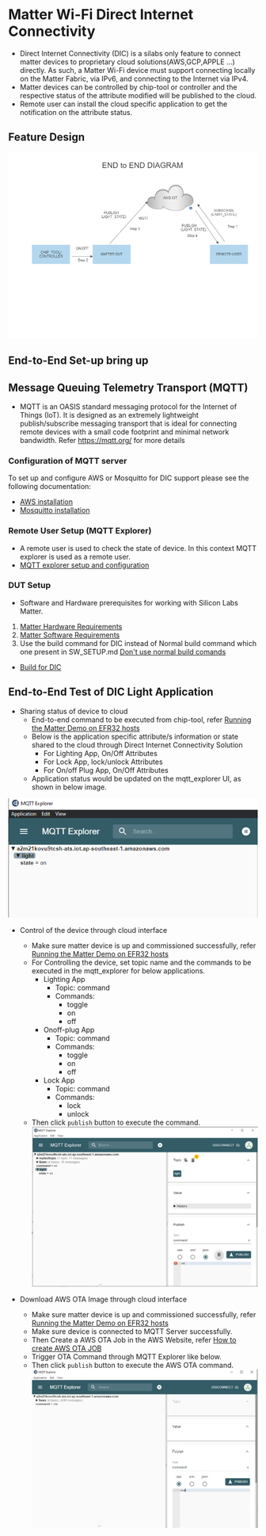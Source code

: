 # Matter Wi-Fi Direct Internet Connectivity
-  Direct Internet Connectivity (DIC) is a silabs only feature to connect matter devices to proprietary cloud solutions(AWS,GCP,APPLE ...) directly.  As such, a Matter Wi-Fi device must support connecting locally on the Matter Fabric, via IPv6, and connecting to the Internet via IPv4.
-  Matter devices can be controlled by chip-tool or controller and the respective status of the attribute modified will be published to the cloud.
-  Remote user can install the cloud specific application to get the notification on the attribute status.

## Feature Design
![Silicon Labs - DIC design](./images/END_to_END_FLOW.png)

## End-to-End Set-up bring up
## Message Queuing Telemetry Transport (MQTT)
- MQTT is an OASIS standard messaging protocol for the Internet of Things (IoT). It is designed as an extremely lightweight publish/subscribe messaging transport that is ideal for connecting remote devices with a small code footprint and minimal network bandwidth. Refer https://mqtt.org/ for more details

### Configuration of MQTT server
To set up and configure AWS or Mosquitto for DIC support please see the following documentation: 
   - [AWS installation](./AWS_CONFIGURATION_REGISTRATION.md)
   - [Mosquitto installation](./MOSQUITTO_SETUP.md)
### Remote User Setup (MQTT Explorer)
     
  - A remote user is used to check the state of device. In this context MQTT explorer is used as a remote user.
  - [MQTT explorer setup and configuration](./MQTT_EXPLORER_SETUP.md)

### DUT Setup
 - Software and Hardware prerequisites for working with Silicon Labs Matter.
1. [Matter Hardware Requirements](../general/HARDWARE_REQUIREMENTS.md)
2. [Matter Software Requirements](../general/SOFTWARE_REQUIREMENTS.md)
3. Use the build command for DIC instead of Normal build command which one present in SW_SETUP.md [Don't use normal build comands](./SW_SETUP.md)
 - [Build for DIC](./BUILD_DIC.md)

## End-to-End Test of DIC Light Application

  - Sharing status of device to cloud
    - End-to-end command to be executed from chip-tool, refer [Running the Matter Demo on EFR32 hosts](RUN_DEMO.md)
    - Below is the application specific attribute/s information or state shared to the cloud through Direct Internet Connectivity Solution
       - For Lighting App, On/Off Attributes
       - For Lock App, lock/unlock Attributes
       - For On/off Plug App, On/Off Attributes
    - Application status would be updated on the mqtt_explorer UI, as shown in below image.

![DIC STATUS UPDATE](./images/mqtt_explorer_4.png)

 - Control of the device through cloud interface
     - Make sure matter device is up and commissioned successfully, refer [Running the Matter Demo on EFR32 hosts](RUN_DEMO.md)
     - For Controlling the device, set topic name and the commands to be executed in the mqtt_explorer for below applications.
       - Lighting App
         - Topic: command
         - Commands:
           - toggle
           - on
           - off
       - Onoff-plug App
         - Topic: command
         - Commands:
           - toggle
           - on
           - off
       - Lock App
         - Topic: command
         - Commands:
           - lock
           - unlock
    - Then click `publish` button to execute the command.
   ![Silicon Labs - DIC design](./images/control-device-through-cloud.png)

 - Download AWS OTA Image through cloud interface
     - Make sure matter device is up and commissioned successfully, refer [Running the Matter Demo on EFR32 hosts](RUN_DEMO.md)
     - Make sure device is connected to MQTT Server successfully.
     - Then Create a AWS OTA Job in the AWS Website, refer [How to create AWS OTA JOB](AWS_CONFIGURATION_REGISTRATION.md)
     - Trigger OTA Command through MQTT Explorer like below.
     - Then click `publish` button to execute the AWS OTA command.
   ![Silicon Labs - DIC design](./images/download-aws-ota-through-cloud.png)